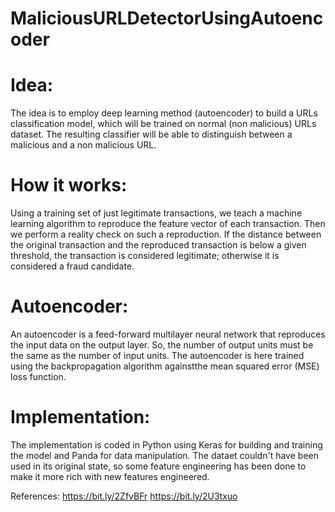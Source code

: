 # MaliciousURLDetectorUsingAutoencoder

# Idea:
The idea is to employ deep learning method (autoencoder) to build a URLs classification model, which will be trained on normal (non malicious) URLs dataset. The resulting classifier will be able to distinguish between a malicious and a non malicious URL. 

# How it works:
Using a training set of just legitimate transactions, we teach a machine learning algorithm to reproduce the feature vector of each transaction. Then we perform a reality check on such a reproduction. If the distance between the original transaction and the reproduced transaction is below a given threshold, the transaction is considered legitimate; otherwise it is considered a fraud candidate.

# Autoencoder:
An autoencoder is a feed-forward multilayer neural network that reproduces the input data on the output layer. So, the number of output units must be the same as the number of input units. The autoencoder is here trained using the backpropagation algorithm againstthe mean squared error (MSE) loss function.

# Implementation:
The implementation is coded in Python using Keras for building and training the model and Panda for data manipulation.
The dataet couldn't have been used in its original state, so some feature engineering has been done to make it more rich with new features engineered. 


References: https://bit.ly/2ZfvBFr  https://bit.ly/2U3txuo
